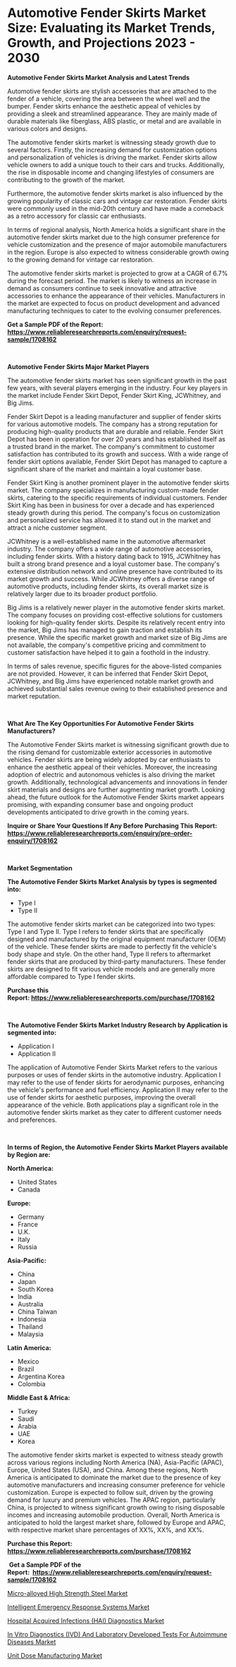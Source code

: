 <p><h1>Automotive Fender Skirts Market Size: Evaluating its Market Trends, Growth, and Projections 2023 - 2030</h1></p><p><strong>Automotive Fender Skirts Market Analysis and Latest Trends</strong></p>
<p><p>Automotive fender skirts are stylish accessories that are attached to the fender of a vehicle, covering the area between the wheel well and the bumper. Fender skirts enhance the aesthetic appeal of vehicles by providing a sleek and streamlined appearance. They are mainly made of durable materials like fiberglass, ABS plastic, or metal and are available in various colors and designs.</p><p>The automotive fender skirts market is witnessing steady growth due to several factors. Firstly, the increasing demand for customization options and personalization of vehicles is driving the market. Fender skirts allow vehicle owners to add a unique touch to their cars and trucks. Additionally, the rise in disposable income and changing lifestyles of consumers are contributing to the growth of the market.</p><p>Furthermore, the automotive fender skirts market is also influenced by the growing popularity of classic cars and vintage car restoration. Fender skirts were commonly used in the mid-20th century and have made a comeback as a retro accessory for classic car enthusiasts.</p><p>In terms of regional analysis, North America holds a significant share in the automotive fender skirts market due to the high consumer preference for vehicle customization and the presence of major automobile manufacturers in the region. Europe is also expected to witness considerable growth owing to the growing demand for vintage car restoration.</p><p>The automotive fender skirts market is projected to grow at a CAGR of 6.7% during the forecast period. The market is likely to witness an increase in demand as consumers continue to seek innovative and attractive accessories to enhance the appearance of their vehicles. Manufacturers in the market are expected to focus on product development and advanced manufacturing techniques to cater to the evolving consumer preferences.</p></p>
<p><strong>Get a Sample PDF of the Report:&nbsp; <a href="https://www.reliableresearchreports.com/enquiry/request-sample/1708162">https://www.reliableresearchreports.com/enquiry/request-sample/1708162</a></strong></p>
<p>&nbsp;</p>
<p><strong>Automotive Fender Skirts Major Market Players</strong></p>
<p><p>The automotive fender skirts market has seen significant growth in the past few years, with several players emerging in the industry. Four key players in the market include Fender Skirt Depot, Fender Skirt King, JCWhitney, and Big Jims. </p><p>Fender Skirt Depot is a leading manufacturer and supplier of fender skirts for various automotive models. The company has a strong reputation for producing high-quality products that are durable and reliable. Fender Skirt Depot has been in operation for over 20 years and has established itself as a trusted brand in the market. The company's commitment to customer satisfaction has contributed to its growth and success. With a wide range of fender skirt options available, Fender Skirt Depot has managed to capture a significant share of the market and maintain a loyal customer base.</p><p>Fender Skirt King is another prominent player in the automotive fender skirts market. The company specializes in manufacturing custom-made fender skirts, catering to the specific requirements of individual customers. Fender Skirt King has been in business for over a decade and has experienced steady growth during this period. The company's focus on customization and personalized service has allowed it to stand out in the market and attract a niche customer segment.</p><p>JCWhitney is a well-established name in the automotive aftermarket industry. The company offers a wide range of automotive accessories, including fender skirts. With a history dating back to 1915, JCWhitney has built a strong brand presence and a loyal customer base. The company's extensive distribution network and online presence have contributed to its market growth and success. While JCWhitney offers a diverse range of automotive products, including fender skirts, its overall market size is relatively larger due to its broader product portfolio.</p><p>Big Jims is a relatively newer player in the automotive fender skirts market. The company focuses on providing cost-effective solutions for customers looking for high-quality fender skirts. Despite its relatively recent entry into the market, Big Jims has managed to gain traction and establish its presence. While the specific market growth and market size of Big Jims are not available, the company's competitive pricing and commitment to customer satisfaction have helped it to gain a foothold in the industry.</p><p>In terms of sales revenue, specific figures for the above-listed companies are not provided. However, it can be inferred that Fender Skirt Depot, JCWhitney, and Big Jims have experienced notable market growth and achieved substantial sales revenue owing to their established presence and market reputation.</p></p>
<p>&nbsp;</p>
<p><strong>What Are The Key Opportunities For Automotive Fender Skirts Manufacturers?</strong></p>
<p><p>The Automotive Fender Skirts market is witnessing significant growth due to the rising demand for customizable exterior accessories in automotive vehicles. Fender skirts are being widely adopted by car enthusiasts to enhance the aesthetic appeal of their vehicles. Moreover, the increasing adoption of electric and autonomous vehicles is also driving the market growth. Additionally, technological advancements and innovations in fender skirt materials and designs are further augmenting market growth. Looking ahead, the future outlook for the Automotive Fender Skirts market appears promising, with expanding consumer base and ongoing product developments anticipated to drive growth in the coming years.</p></p>
<p><strong>Inquire or Share Your Questions If Any Before Purchasing This Report: <a href="https://www.reliableresearchreports.com/enquiry/pre-order-enquiry/1708162">https://www.reliableresearchreports.com/enquiry/pre-order-enquiry/1708162</a></strong></p>
<p>&nbsp;</p>
<p><strong>Market Segmentation</strong></p>
<p><strong>The Automotive Fender Skirts Market Analysis by types is segmented into:</strong></p>
<p><ul><li>Type I</li><li>Type II</li></ul></p>
<p><p>The automotive fender skirts market can be categorized into two types: Type I and Type II. Type I refers to fender skirts that are specifically designed and manufactured by the original equipment manufacturer (OEM) of the vehicle. These fender skirts are made to perfectly fit the vehicle's body shape and style. On the other hand, Type II refers to aftermarket fender skirts that are produced by third-party manufacturers. These fender skirts are designed to fit various vehicle models and are generally more affordable compared to Type I fender skirts.</p></p>
<p><strong>Purchase this Report:&nbsp;<a href="https://www.reliableresearchreports.com/purchase/1708162">https://www.reliableresearchreports.com/purchase/1708162</a></strong></p>
<p>&nbsp;</p>
<p><strong>The Automotive Fender Skirts Market Industry Research by Application is segmented into:</strong></p>
<p><ul><li>Application I</li><li>Application II</li></ul></p>
<p><p>The application of Automotive Fender Skirts Market refers to the various purposes or uses of fender skirts in the automotive industry. Application I may refer to the use of fender skirts for aerodynamic purposes, enhancing the vehicle's performance and fuel efficiency. Application II may refer to the use of fender skirts for aesthetic purposes, improving the overall appearance of the vehicle. Both applications play a significant role in the automotive fender skirts market as they cater to different customer needs and preferences.</p></p>
<p>&nbsp;</p>
<p><strong>In terms of Region, the Automotive Fender Skirts Market Players available by Region are:</strong></p>
<p>
    <p> <strong> North America: </strong>
        <ul>
            <li>United States</li>
            <li>Canada</li>
        </ul>
        </p> 
    <p> <strong> Europe: </strong>
        <ul>
            <li>Germany</li>
            <li>France</li>
            <li>U.K.</li>
            <li>Italy</li>
            <li>Russia</li>
        </ul>
        </p> 
    <p> <strong> Asia-Pacific: </strong>
        <ul>
            <li>China</li>
            <li>Japan</li>
            <li>South Korea</li>
            <li>India</li>
            <li>Australia</li>
            <li>China Taiwan</li>
            <li>Indonesia</li>
            <li>Thailand</li>
            <li>Malaysia</li>
        </ul>
        </p> 
    <p> <strong> Latin America: </strong>
        <ul>
            <li>Mexico</li>
            <li>Brazil</li>
            <li>Argentina Korea</li>
            <li>Colombia</li>
        </ul>
        </p> 
    <p> <strong> Middle East & Africa: </strong>
        <ul>
            <li>Turkey</li>
            <li>Saudi</li>
            <li>Arabia</li>
            <li>UAE</li>
            <li>Korea</li>
        </ul>
    </p>
    </p>
<p><p>The automotive fender skirts market is expected to witness steady growth across various regions including North America (NA), Asia-Pacific (APAC), Europe, United States (USA), and China. Among these regions, North America is anticipated to dominate the market due to the presence of key automotive manufacturers and increasing consumer preference for vehicle customization. Europe is expected to follow suit, driven by the growing demand for luxury and premium vehicles. The APAC region, particularly China, is projected to witness significant growth owing to rising disposable incomes and increasing automobile production. Overall, North America is anticipated to hold the largest market share, followed by Europe and APAC, with respective market share percentages of XX%, XX%, and XX%.</p></p>
<p><strong>Purchase this Report: <a href="https://www.reliableresearchreports.com/purchase/1708162">https://www.reliableresearchreports.com/purchase/1708162</a></strong></p>
<p>&nbsp;<strong>Get a Sample PDF of the Report:&nbsp;&nbsp;<a href="https://www.reliableresearchreports.com/enquiry/request-sample/1708162">https://www.reliableresearchreports.com/enquiry/request-sample/1708162</a></strong></p>
<p><strong></strong></p>
<p><p><a href="https://medium.com/@eloisadavis6326/micro-alloyed-high-strength-steel-market-the-key-to-successful-business-strategy-forecast-till-37a67df0a5f2">Micro-alloyed High Strength Steel Market</a></p><p><a href="https://medium.com/@staceyhilll3626/decoding-intelligent-emergency-response-systems-market-metrics-market-share-trends-and-growth-0bea8bc8af91">Intelligent Emergency Response Systems Market</a></p><p><a href="https://www.linkedin.com/pulse/hospital-acquired-infections-hai-diagnostics-market-challenges-72mmf/">Hospital Acquired Infections (HAI) Diagnostics Market</a></p><p><a href="https://www.linkedin.com/pulse/vitro-diagnostics-ivd-laboratory-developed-tests-autoimmune-diseases-17krf/">In Vitro Diagnostics (IVD) And Laboratory Developed Tests For Autoimmune Diseases Market</a></p><p><a href="https://www.linkedin.com/pulse/unit-dose-manufacturing-market-research-report-provides-szqff/">Unit Dose Manufacturing Market</a></p></p>